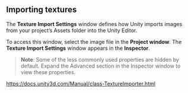 ## Importing textures

The **Texture Import Settings** window defines how Unity imports images from your project’s Assets folder into the Unity Editor.

To access this window, select the image file in the **Project window**. The **Texture Import Settings** window appears in the **Inspector**.

> **Note**: Some of the less commonly used properties are hidden by default. Expand the Advanced section in the Inspector window to view these properties.



https://docs.unity3d.com/Manual/class-TextureImporter.html


